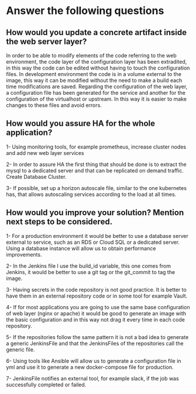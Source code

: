 # Answer the following questions

## How would you update a concrete artifact inside the web server layer?

In order to be able to modify elements of the code referring to the web environment, the code layer of the configuration layer has been extradited, in this way the code can be edited without having to touch the configuration files. In development environment the code is in a volume external to the image, this way it can be modified without the need to make a build each time modifications are saved.
Regarding the configuration of the web layer, a configuration file has been generated for the service and another for the configuration of the virtualhost or upstream. In this way it is easier to make changes to these files and avoid errors.

## How would you assure HA for the whole application?

1- Using monitoring tools, for example prometheus, increase cluster nodes and add new web layer services

2- In order to assure HA the first thing that should be done is to extract the mysql to a dedicated server and that can be replicated on demand traffic. Create Database Cluster.

3- If possible, set up a horizon autoscale file, similar to the one kubernetes has, that allows autoscaling services according to the load at all times.

## How would you improve your solution? Mention next steps to be considered.

1-  For a production environment it would be better to use a database server external to service, such as an RDS or Cloud SQL or a dedicated server. Using a database instance will allow us to obtain performance improvements.

2- In the Jenkins file I use the build_id variable, this one comes from Jenkins, it would be better to use a git tag or the git_commit to tag the image.

3- Having secrets in the code repository is not good practice. It is better to have them in an external repository code or in some tool for example Vault.

4- If for most applications you are going to use the same base configuration of web layer (nginx or apache) it would be good to generate an image with the basic configuration and in this way not drag it every time in each code repository.

5- If the repositories follow the same pattern it is not a bad idea to generate a generic JenkinsFile and that the JenkinsFiles of the repositories call the generic file.

6- Using tools like Ansible will allow us to generate a configuration file in yml and use it to generate a new docker-compose file for production.

7- JenkinsFile notifies an external tool, for example slack, if the job was successfully completed or failed.
